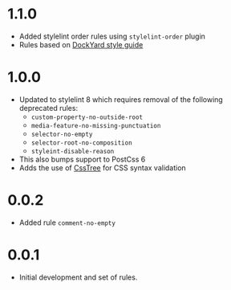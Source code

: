 # 1.1.0
- Added stylelint order rules using `stylelint-order` plugin
- Rules based on [DockYard style guide](https://github.com/dockyard/styleguides/blob/master/ux-dev/css.md)
# 1.0.0
- Updated to stylelint 8 which requires removal of the following deprecated rules:
  - `custom-property-no-outside-root`
  - `media-feature-no-missing-punctuation`
  - `selector-no-empty`
  - `selector-root-no-composition`
  - `styleint-disable-reason`
- This also bumps support to PostCss 6
- Adds the use of [CssTree](https://github.com/csstree/csstree) for CSS syntax validation

# 0.0.2
- Added rule `comment-no-empty`

# 0.0.1

- Initial development and set of rules.

